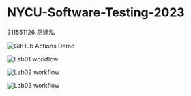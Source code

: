 # NYCU-Software-Testing-2023
311551126 巫建泓

![GitHub Actions Demo](https://github.com/jhwu0513/311551126-ST-2023/actions/workflows/github-actions-demo.yml/badge.svg)

![Lab01 workflow](https://github.com/jhwu0513/311551126-ST-2023/actions/workflows/Lab01-CI.yml/badge.svg)

![Lab02 workflow](https://github.com/jhwu0513/311551126-ST-2023/actions/workflows/Lab02-CI.yml/badge.svg)

![Lab03 workflow](https://github.com/jhwu0513/311551126-ST-2023/actions/workflows/Lab03-CI.yml/badge.svg)
